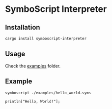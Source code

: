 # SymboScript Interpreter

## Installation

```bash
cargo install symboscript-interpreter
```

## Usage

Check the [examples](./examples/) folder.

## Example

```bash
symboscript ./examples/hello_world.syms
```

```syms
println["Hello, World!"];
```
